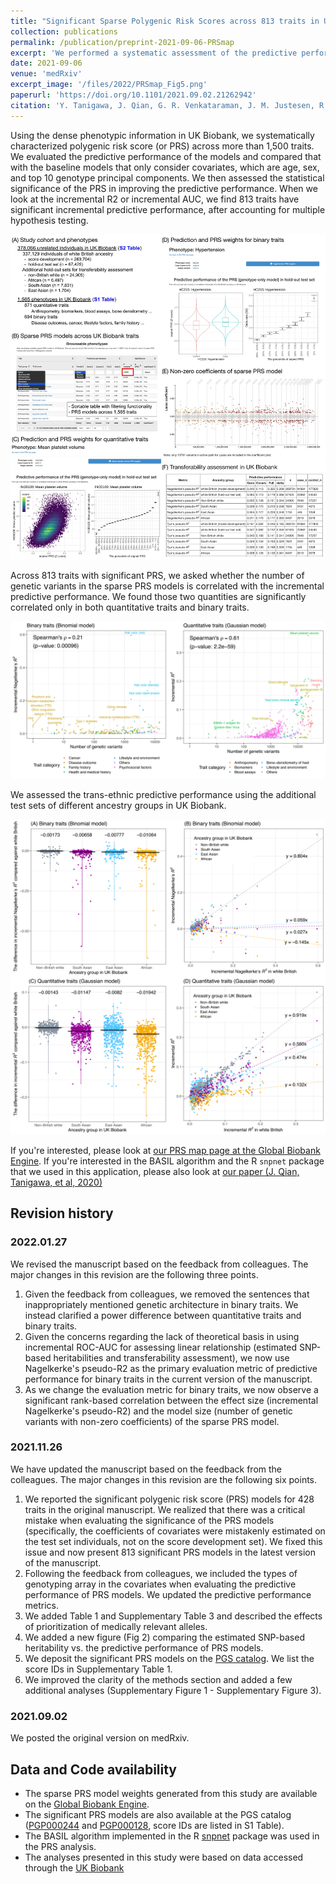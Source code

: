 ```yaml
---
title: "Significant Sparse Polygenic Risk Scores across 813 traits in UK Biobank"
collection: publications
permalink: /publication/preprint-2021-09-06-PRSmap
excerpt: 'We performed a systematic assessment of the predictive performance of PRS models across >1,500 traits in UK Biobank and report 813 PRS models with significant predictive performance.'
date: 2021-09-06
venue: 'medRxiv'
excerpt_image: '/files/2022/PRSmap_Fig5.png'
paperurl: 'https://doi.org/10.1101/2021.09.02.21262942'
citation: 'Y. Tanigawa, J. Qian, G. R. Venkataraman, J. M. Justesen, R. Li, R. Tibshirani, T. Hastie, M. A. Rivas, Significant Sparse Polygenic Risk Scores across 813 traits in UK Biobank. medRxiv 2021.09.02.21262942 (2021).'
---
```


Using the dense phenotypic information in UK Biobank, we systematically characterized polygenic risk score (or PRS) across more than 1,500 traits. We evaluated the predictive performance of the models and compared that with the baseline models that only consider covariates, which are age, sex, and top 10 genotype principal components. We then assessed the statistical significance of the PRS in improving the predictive performance. When we look at the incremental R2 or incremental AUC, we find 813 traits have significant incremental predictive performance, after accounting for multiple hypothesis testing.

![PRSmap Fig. 1](/files/2022/PRSmap_Fig1_v5.jpg)

Across 813 traits with significant PRS, we asked whether the number of genetic variants in the sparse PRS models is correlated with the incremental predictive performance. We found those two quantities are significantly correlated only in both quantitative traits and binary traits.

![PRSmap Fig. 5](/files/2022/PRSmap_Fig5.png)

We assessed the trans-ethnic predictive performance using the additional test sets of different ancestry groups in UK Biobank.

![PRSmap Fig. 6](/files/2022/PRSmap_Fig6.png)

If you're interested, please look at [our PRS map page at the Global Biobank Engine](https://biobankengine.stanford.edu/prs). If you're interested in the BASIL algorithm and the R `snpnet` package that we used in this application, please also look at [our paper (J. Qian, Tanigawa, et al, 2020)](/publication/2020-10-23-snpnet)

## Revision history

### 2022.01.27

We revised the manuscript based on the feedback from colleagues. The major changes in this revision are the following three points.

1. Given the feedback from colleagues, we removed the sentences that inappropriately mentioned genetic architecture in binary traits. We instead clarified a power difference between quantitative traits and binary traits.
2. Given the concerns regarding the lack of theoretical basis in using incremental ROC-AUC for assessing linear relationship (estimated SNP-based heritabilities and transferability assessment), we now use Nagelkerke's pseudo-R2 as the primary evaluation metric of predictive performance for binary traits in the current version of the manuscript.
3. As we change the evaluation metric for binary traits, we now observe a significant rank-based correlation between the effect size (incremental Nagelkerke's pseudo-R2) and the model size (number of genetic variants with non-zero coefficients) of the sparse PRS model.

### 2021.11.26

We have updated the manuscript based on the feedback from the colleagues. The major changes in this revision are the following six points.

1. We reported the significant polygenic risk score (PRS) models for 428 traits in the original manuscript. We realized that there was a critical mistake when evaluating the significance of the PRS models (specifically, the coefficients of covariates were mistakenly estimated on the test set individuals, not on the score development set). We fixed this issue and now present 813 significant PRS models in the latest version of the manuscript.
2. Following the feedback from colleagues, we included the types of genotyping array in the covariates when evaluating the predictive performance of PRS models. We updated the predictive performance metrics.
3. We added Table 1 and Supplementary Table 3 and described the effects of prioritization of medically relevant alleles.
4. We added a new figure (Fig 2) comparing the estimated SNP-based heritability vs. the predictive performance of PRS models.
5. We deposit the significant PRS models on the [PGS catalog](https://www.pgscatalog.org/). We list the score IDs in Supplementary Table 1.
6. We improved the clarity of the methods section and added a few additional analyses (Supplementary Figure 1 - Supplementary Figure 3).

### 2021.09.02

We posted the original version on medRxiv.

## Data and Code availability

- The sparse PRS model weights generated from this study are available on the [Global Biobank Engine](https://biobankengine.stanford.edu/prs).
- The significant PRS models are also available at the PGS catalog ([PGP000244](https://www.pgscatalog.org/publication/PGP000244/) and [PGP000128](https://www.pgscatalog.org/publication/PGP000128/), score IDs are listed in S1 Table).
- The BASIL algorithm implemented in the R [snpnet](https://github.com/rivas-lab/snpnet) package was used in the PRS analysis.
- The analyses presented in this study were based on data accessed through the [UK Biobank](https://www.ukbiobank.ac.uk)
